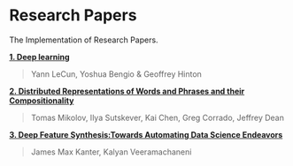 # Research Papers
The Implementation of Research Papers. 

**[1. Deep learning](https://github.com/Binary67/Research_Paper/tree/master/1.%20Deep%20Learning)**
> Yann LeCun, Yoshua Bengio & Geoffrey Hinton


**[2. Distributed Representations of Words and Phrases and their Compositionality](https://github.com/Binary67/Research_Paper/tree/master/2.%20Distributed%20Representations%20of%20Words%20and%20Phrases%20and%20their%20Compositionality)**
> Tomas Mikolov, Ilya Sutskever, Kai Chen, Greg Corrado, Jeffrey Dean

**[3. Deep Feature Synthesis:Towards Automating Data Science Endeavors](https://github.com/Binary67/Research_Papers/tree/master/3.%20Deep%20Feature%20Synthesis)**
> James Max Kanter, Kalyan Veeramachaneni
